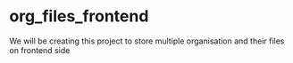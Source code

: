# org_files_frontend
We will be creating this project to store multiple organisation and their files on frontend side
